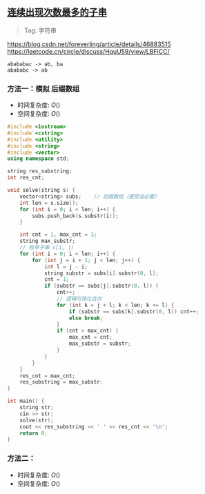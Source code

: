 ## [连续出现次数最多的子串]()

> Tag: 字符串

https://blog.csdn.net/foreverling/article/details/46883515  
https://leetcode.cn/circle/discuss/HquU59/view/LBFiCC/

```
abababac -> ab, ba
abababc -> ab
```

### 方法一：模拟 后缀数组
* 时间复杂度: ${O()}$
* 空间复杂度: ${O()}$
```cpp
#include <iostream>
#include <cstring>
#include <utility>
#include <string>
#include <vector>
using namespace std;

string res_substring;
int res_cnt;

void solve(string s) {
    vector<string> subs;    // 后缀数组（感觉没必要）
    int len = s.size();
    for (int i = 0; i < len; i++) {
        subs.push_back(s.substr(i));
    }

    int cnt = 1, max_cnt = 1;
    string max_substr;
    // 枚举子串 s[i, j)
    for (int i = 0; i < len; i++) {
        for (int j = i + 1; j < len; j++) {
            int l = j - i;
            string substr = subs[i].substr(0, l);
            cnt = 1;
            if (substr == subs[j].substr(0, l)) {
                cnt++;
                // 逻辑可简化合并
                for (int k = j + l; k < len; k += l) {
                    if (substr == subs[k].substr(0, l)) cnt++;
                    else break;
                }
                if (cnt > max_cnt) {
                    max_cnt = cnt;
                    max_substr = substr;
                }
            }
        }
    }
    res_cnt = max_cnt;
    res_substring = max_substr;
}

int main() {
    string str;
    cin >> str;
    solve(str);
    cout << res_substring << ' ' << res_cnt << '\n';
    return 0;
}

```

### 方法二：
* 时间复杂度: ${O()}$
* 空间复杂度: ${O()}$
```cpp

```